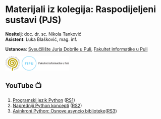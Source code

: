 # Materijali iz kolegija: Raspodijeljeni sustavi (PJS)

**Nositelj**: doc. dr. sc. Nikola Tanković  
**Asistent**: Luka Blašković, mag. inf.

**Ustanova**: [Sveučilište Jurja Dobrile u Puli](https://www.unipu.hr/), [Fakultet informatike u Puli](https://fipu.unipu.hr/)

<img src="https://raw.githubusercontent.com/lukablaskovic/FIPU-PJS/main/0.%20Template/FIPU_UNIPU.png" style="width:40%; box-shadow: none !important;"></img>

## YouTube 📺

1. [Programski jezik Python](https://youtu.be/kXePMgkIHsI) ([RS1](https://github.com/lukablaskovic/FIPU-RS/tree/main/RS1%20-%20Ponavljanje%20Pythona))
2. [Napredniji Python koncepti](https://youtu.be/ql80nc2oGR4) ([RS2](https://github.com/lukablaskovic/FIPU-RS/tree/main/RS2%20-%20Napredniji%20Python%20koncepti))
3. [Asinkroni Python: Osnove asyncio biblioteke](https://youtu.be/f5pmXZnoA0M)([RS3](https://github.com/lukablaskovic/FIPU-RS/tree/main/RS3%20-%20Asinkroni%20Python%20-%20Osnove%20asyncio%20biblioteke))
